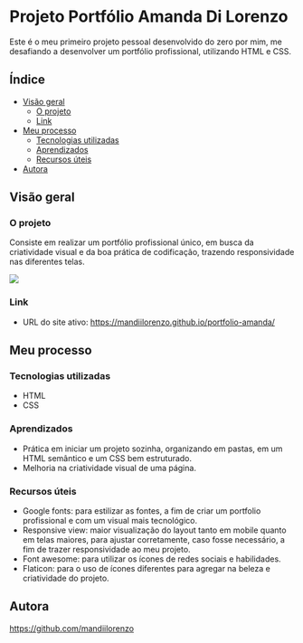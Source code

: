# Projeto Portfólio Amanda Di Lorenzo
Este é o meu primeiro projeto pessoal desenvolvido do zero por mim, me desafiando a desenvolver um portfólio profissional, utilizando HTML e CSS.

## Índice

- [Visão geral](#visãogeral)
  - [O projeto](#o-projeto)
  - [Link](#link)
- [Meu processo](#meu-processo)
  - [Tecnologias utilizadas](#built-with)
  - [Aprendizados](#aprendizados)
   - [Recursos úteis](#recursos-úteis)
- [Autora](#autora)

## Visão geral

### O projeto
Consiste em realizar um portfólio profissional único, em busca da criatividade visual e da boa prática de codificação, trazendo responsividade nas diferentes telas. 

<img src="./src/images/protfolio-amanda.gif">

### Link
- URL do site ativo: https://mandiilorenzo.github.io/portfolio-amanda/

## Meu processo

### Tecnologias utilizadas
- HTML
- CSS

### Aprendizados
 - Prática em iniciar um projeto sozinha, organizando em pastas, em um HTML semântico e um CSS bem estruturado.
 - Melhoria na criatividade visual de uma página.

 ### Recursos úteis
 - Google fonts: para estilizar as fontes, a fim de criar um portfolio profissional e com um visual mais tecnológico.
 - Responsive view: maior visualização do layout tanto em mobile quanto em telas maiores, para ajustar corretamente, caso fosse necessário, a fim de trazer responsividade ao meu projeto.
 - Font awesome: para utilizar os ícones de redes sociais e habilidades.
 - Flaticon: para o uso de ícones diferentes para agregar na beleza e criatividade do projeto.

 ## Autora

 https://github.com/mandiilorenzo